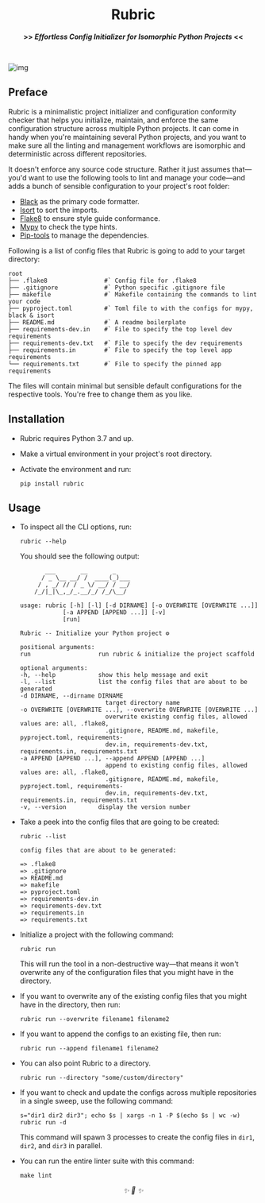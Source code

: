 
<div align="center">

<h1>Rubric</h1>
<strong>>> <i>Effortless Config Initializer for Isomorphic Python Projects</i> <<</strong>

&nbsp;

</div>

![img](https://user-images.githubusercontent.com/30027932/122619075-6a87b700-d0b1-11eb-9d6b-355446910cc1.png)


## Preface

Rubric is a minimalistic project initializer and configuration conformity checker that helps you initialize, maintain, and enforce the same configuration structure across multiple Python projects. It can come in handy when you're maintaining several Python projects, and you want to make sure all the linting and management workflows are isomorphic and deterministic across different repositories.

It doesn't enforce any source code structure. Rather it just assumes that—you'd want to use the following tools to lint and manage your code—and adds a bunch of sensible configuration to your project's root folder:

* [Black](https://github.com/psf/black) as the primary code formatter.
* [Isort](https://github.com/PyCQA/isort) to sort the imports.
* [Flake8](https://github.com/PyCQA/flake8) to ensure style guide conformance.
* [Mypy](https://github.com/python/mypy) to check the type hints.
* [Pip-tools](https://github.com/jazzband/pip-tools) to manage the dependencies.

Following is a list of config files that Rubric is going to add to your target directory:

```
root
├── .flake8                #` Config file for .flake8
├── .gitignore             #` Python specific .gitignore file
├── makefile               #` Makefile containing the commands to lint your code
├── pyproject.toml         #` Toml file to with the configs for mypy, black & isort
├── README.md              #` A readme boilerplate
├── requirements-dev.in    #` File to specify the top level dev requirements
├── requirements-dev.txt   #` File to specify the dev requirements
├── requirements.in        #` File to specify the top level app requirements
└── requirements.txt       #` File to specify the pinned app requirements
```

The files will contain minimal but sensible default configurations for the respective tools. You're free to change them as you like.

## Installation

* Rubric requires Python 3.7 and up.

* Make a virtual environment in your project's root directory.

* Activate the environment and run:

    ```
    pip install rubric
    ```

## Usage

* To inspect all the CLI options, run:

    ```
    rubric --help
    ```

    You should see the following output:

    ```
           ___       __       _
          / _ \__ __/ /  ____(_)___
         / , _/ // / _ \/ __/ / __/
        /_/|_|\_,_/_.__/_/ /_/\__/

    usage: rubric [-h] [-l] [-d DIRNAME] [-o OVERWRITE [OVERWRITE ...]]
                [-a APPEND [APPEND ...]] [-v]
                [run]

    Rubric -- Initialize your Python project ⚙️

    positional arguments:
    run                   run rubric & initialize the project scaffold

    optional arguments:
    -h, --help            show this help message and exit
    -l, --list            list the config files that are about to be generated
    -d DIRNAME, --dirname DIRNAME
                            target directory name
    -o OVERWRITE [OVERWRITE ...], --overwrite OVERWRITE [OVERWRITE ...]
                            overwrite existing config files, allowed values are: all, .flake8,
                            .gitignore, README.md, makefile, pyproject.toml, requirements-
                            dev.in, requirements-dev.txt, requirements.in, requirements.txt
    -a APPEND [APPEND ...], --append APPEND [APPEND ...]
                            append to existing config files, allowed values are: all, .flake8,
                            .gitignore, README.md, makefile, pyproject.toml, requirements-
                            dev.in, requirements-dev.txt, requirements.in, requirements.txt
    -v, --version         display the version number
    ```
* Take a peek into the config files that are going to be created:

    ```
    rubric --list
    ```

    ```
    config files that are about to be generated:

    => .flake8
    => .gitignore
    => README.md
    => makefile
    => pyproject.toml
    => requirements-dev.in
    => requirements-dev.txt
    => requirements.in
    => requirements.txt
    ```

* Initialize a project with the following command:

    ```
    rubric run
    ```

    This will run the tool in a non-destructive way—that means it won't overwrite any of the configuration files that you might have in the directory.

* If you want to overwrite any of the existing config files that you might have in the directory, then run:

    ```
    rubric run --overwrite filename1 filename2
    ```

* If you want to append the configs to an existing file, then run:

    ```
    rubric run --append filename1 filename2
    ```

* You can also point Rubric to a directory.

    ```
    rubric run --directory "some/custom/directory"
    ```

* If you want to check and update the configs across multiple repositories in a single sweep, use the following command:

    ```
    s="dir1 dir2 dir3"; echo $s | xargs -n 1 -P $(echo $s | wc -w) rubric run -d
    ```

    This command will spawn 3 processes to create the config files in `dir1`, `dir2`, and `dir3` in parallel.

* You can run the entire linter suite with this command:

    ```
    make lint
    ```

<div align="center">
<i> ✨ 🍰 ✨ </i>
</div>
